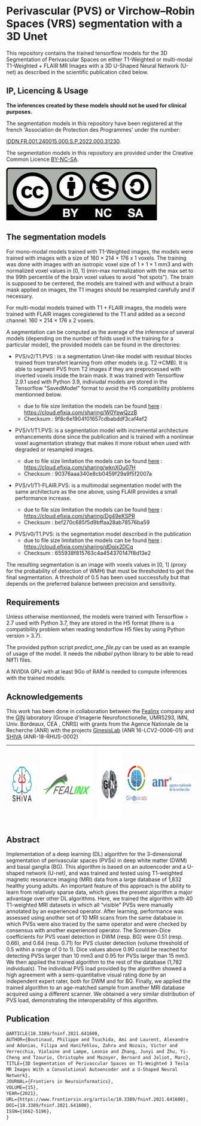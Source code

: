 # Perivascular (PVS) or Virchow–Robin Spaces (VRS) segmentation with a 3D Unet

This repository contains the trained tensorflow models for the 3D Segmentation of Perivascular Spaces on either T1-Weighted or multi-modal T1-Weighted + FLAIR MR Images with a 3D U-Shaped Neural Network (U-net) as described in the scientific publication cited below.

## IP, Licencing & Usage

**The inferences created by these models should not be used for clinical purposes.**

The segmentation models in this repository have been registered at the french 'Association de Protection des Programmes' under the number:

[IDDN.FR.001.240015.000.S.P.2022.000.31230](https://secure2.iddn.org/app.server/certificate/?sn=2022240015000&key=49a9587d649cf21f07b8af86876765e775e531fe3b23f539c1dee75b78a838c4&lang=fr). 



The segmentation models in this repository are provided under the Creative Common Licence [BY-NC-SA](https://creativecommons.org/licenses/by-nc-sa/4.0/).

![Creative Common Licence BY-NC-SA](./docs/logos/by-nc-sa.eu_.png)

## The segmentation models
For mono-modal models trained with T1-Weighted images, the models were trained with images with a size of 160 × 214 × 176 x 1 voxels. The training was done with images with an isotropic voxel size of 1 × 1 × 1 mm3 and with normalized voxel values in [0, 1] (min-max normalization with the max set to the 99th percentile of the brain voxel values to avoid "hot spots"). The brain is supposed to be centered, the models are trained with and without a brain mask applied on images, the T1 images should be resampled carefully and if necessary.

For multi-modal models trained with T1 + FLAIR images, the models were trained with FLAIR images coregistered to the T1 and added as a second channel: 160 × 214 × 176 x 2 voxels.

A segmentation can be computed as the average of the inference of several models (depending on the number of folds used in the training for a particular model), the provided models can be found in the directories:
* PVS/v2/T1.PVS : is a segmentation Unet-like model with residual blocks trained from transfert learning from other models (e.g. T2->CMB). It is able to segment PVS from T2 images if they are preprocessed with inverted voxels inside the brain mask. It was trained with Tensorflow  2.9.1 used with Python 3.9, indiviudal models are stored in the Tensorflow "SavedModel" format to avoid the H5 compatibility problems mentionned below.
    * due to file size limitation the models can be found [here](https://cloud.efixia.com/sharing/W0YpwQzzB) : https://cloud.efixia.com/sharing/W0YpwQzzB
    * Checksum : 9f8c6e1904f01657cdbabddf3caf4ef2

* PVS/v1/T1.PVS: is a segmentation model with incremental architecture enhancements done since the publication and is trained with a nonlinear voxel augmentation strategy that makes it more robust when used with degraded or resampled images.
    * due to file size limitation the models can be found [here](https://cloud.efixia.com/sharing/wknXOu07H) : https://cloud.efixia.com/sharing/wknXOu07H
    * Checksum : 90376aaa340e8cb0459f29a9f5f2007a
* PVS/v1/T1-FLAIR.PVS: is a multimodal segmentation model with the same architecture as the one above, using FLAIR provides a small performance increase.
    * due to file size limitation the models can be found [here](https://cloud.efixia.com/sharing/Dg49eKSPR) : https://cloud.efixia.com/sharing/Dg49eKSPR
    * Checksum : bef270c685f5d9bffaa28ab78576ba59
<!-- -->
* PVS/v0/T1.PVS: is the segmentation model described in the publication
    * due to file size limitation the models can be found [here](https://cloud.efixia.com/sharing/dDqjx2DCq) : https://cloud.efixia.com/sharing/dDqjx2DCq
    * Checksum : 655938f815763c4a454370147f8d13e2

The resulting segmentation is an image with voxels values in [0, 1] (proxy for the probability of detection of WMH) that must be thresholded to get the final segmentation. A threshold of 0.5 has been used successfully but that depends on the preferred balance between precision and sensitivity.

## Requirements
Unless otherwise mentionned, the models were trained with Tensorflow > 2.7 used with Python 3.7, they are stored in the H5 format (there is a compatibility problem when reading tendorflow H5 files by using Python version > 3.7).

The provided python script *predict_one_file.py* can be used as an example of usage of the model. It needs the *nibabel* python library to be able to read NIfTI files. 

A NVIDIA GPU with at least 9Go of RAM is needed to compute inferences with the trained models.

## Acknowledgements
This work has been done in collaboration between the [Fealinx](http://www.fealinx-biomedical.com/en/) company and the [GIN](https://www.gin.cnrs.fr/en/) laboratory (Groupe d'Imagerie Neurofonctionelle, UMR5293, IMN, Univ. Bordeaux, CEA , CNRS) with grants from the Agence Nationale de la Recherche (ANR) with the projects [GinesisLab](http://www.ginesislab.fr/) (ANR 16-LCV2-0006-01) and [SHIVA](https://rhu-shiva.com/en/) (ANR-18-RHUS-0002)

|<img src="./docs/logos/shiva_blue.png" width="100" height="100" />|<img src="./docs/logos/fealinx.jpg" height="200" />|<img src="./docs/logos/Logo-Gin.png" height="200" />|<img src="./docs/logos/logo_ginesis-1.jpeg" height="100" />|<img src="./docs/logos/logo_anr.png" height="50" />|
|---|---|---|---|---|


## Abstract
Implementation of a deep learning (DL) algorithm for the 3-dimensional segmentation of perivascular spaces (PVSs) in deep white matter (DWM) and basal ganglia (BG). This algorithm is based on an autoencoder and a U-shaped network (U-net), and was trained and tested using T1-weighted magnetic resonance imaging (MRI) data from a large database of 1,832 healthy young adults. An important feature of this approach is the ability to learn from relatively sparse data, which gives the present algorithm a major advantage over other DL algorithms. Here, we trained the algorithm with 40 T1-weighted MRI datasets in which all “visible” PVSs were manually annotated by an experienced operator. After learning, performance was assessed using another set of 10 MRI scans from the same database in which PVSs were also traced by the same operator and were checked by consensus with another experienced operator. The Sorensen-Dice coefficients for PVS voxel detection in DWM (resp. BG) were 0.51 (resp. 0.66), and 0.64 (resp. 0.71) for PVS cluster detection (volume threshold of 0.5 within a range of 0 to 1). Dice values above 0.90 could be reached for detecting PVSs larger than 10 mm3 and 0.95 for PVSs larger than 15 mm3. We then applied the trained algorithm to the rest of the database (1,782 individuals). The individual PVS load provided by the algorithm showed a high agreement with a semi-quantitative visual rating done by an independent expert rater, both for DWM and for BG. Finally, we applied the trained algorithm to an age-matched sample from another MRI database acquired using a different scanner. We obtained a very similar distribution of PVS load, demonstrating the interoperability of this algorithm.

## Publication

```
@ARTICLE{10.3389/fninf.2021.641600,
AUTHOR={Boutinaud, Philippe and Tsuchida, Ami and Laurent, Alexandre and Adonias, Filipa and Hanifehlou, Zahra and Nozais, Victor and Verrecchia, Violaine and Lampe, Leonie and Zhang, Junyi and Zhu, Yi-Cheng and Tzourio, Christophe and Mazoyer, Bernard and Joliot, Marc},
TITLE={3D Segmentation of Perivascular Spaces on T1-Weighted 3 Tesla MR Images With a Convolutional Autoencoder and a U-Shaped Neural Network},
JOURNAL={Frontiers in Neuroinformatics},
VOLUME={15},
YEAR={2021},  
URL={https://www.frontiersin.org/article/10.3389/fninf.2021.641600},
DOI={10.3389/fninf.2021.641600},
ISSN={1662-5196},
}
```
